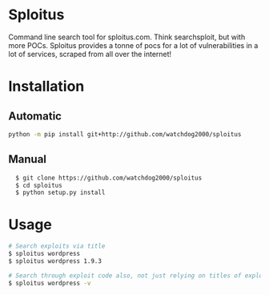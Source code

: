 # Sploitus
Command line search tool for sploitus.com. Think searchsploit, but with more POCs. Sploitus provides a tonne of pocs for a lot of vulnerabilities in a lot of services, scraped from all over the internet!

# Installation
## Automatic
```bash
python -m pip install git+http://github.com/watchdog2000/sploitus
```
## Manual
```bash
  $ git clone https://github.com/watchdog2000/sploitus
  $ cd sploitus
  $ python setup.py install
```
# Usage
```bash
# Search exploits via title
$ sploitus wordpress
$ sploitus wordpress 1.9.3

# Search through exploit code also, not just relying on titles of exploits
$ sploitus wordpress -v
```